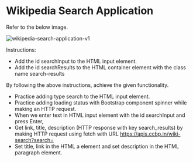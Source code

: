 # Wikipedia Search Application

Refer to the below image.

![wikipedia-search-application-v1](https://user-images.githubusercontent.com/90957976/136191107-aa99509a-876d-4b25-b272-efbd5e66c9d0.gif)

Instructions:

- Add the id searchInput to the HTML input element.
- Add the id searchResults to the HTML container element with the class name search-results

By following the above instructions, achieve the given functionality.

- Practice adding type search to the HTML input element.
- Practice adding loading status with Bootstrap component spinner while making an HTTP request.
- When we enter text in HTML input element with the id searchInput and press Enter,
- Get link, title, description (HTTP response with key search_results) by making HTTP request using fetch with URL https://apis.ccbp.in/wiki-search?search=
- Set title, link in the HTML a element and set description in the HTML paragraph element.
